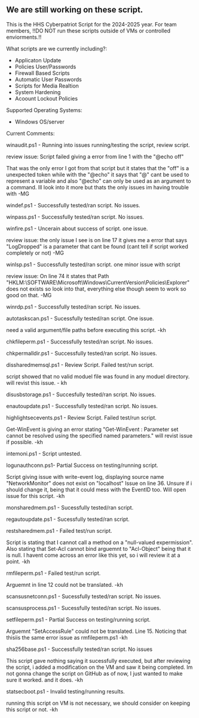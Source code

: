 
We are still working on these script. 
-
This is the HHS Cyberpatriot Script for the 2024-2025 year. 
For team members, !!DO NOT run these scripts outside of VMs or controlled enviorments.!!

What scripts are we currently including?:

- Applicaton Update
- Policies User/Passwords
- Firewall Based Scripts
- Automatic User Passwords
- Scripts for Media Realtion
- System Hardening
- Acoount Lockout Policies

Supported Operating Systems:

- Windows OS/server


Current Comments:

winaudit.ps1 - Running into issues running/testing the script, review script.

review issue: Script failed giving a error from line 1 with the "@echo off"

That was the only error I got from that script but it states that the "off" is a unexpected token 
while with the "@echo" it says that "@" cant be used to represent a variable and also "@echo" can only be used as an argument to a command.
Ill look into it more but thats the only issues im having trouble with -MG

windef.ps1 - Successfully tested/ran script. No issues.

winpass.ps1 - Successfully tested/ran script. No issues.

winfire.ps1 - Uncerain about success of script. one issue.

review issue: the only issue I see is on line 17 it gives me a error that says "LogDropped" is a parameter that cant be found (cant tell if script worked completely or not) -MG

winlsp.ps1 - Successfully tested/ran script. one minor issue with script

review issue: On line 74 it states that Path "HKLM:\SOFTWARE\Microsoft\Windows\CurrentVersion\Policies\Explorer" does not exists so look into that, everything else though seem to work so good on that. -MG

winrdp.ps1 - Successfully tested/ran script. No issues.

autotaskscan.ps1 - Sucessfully tested/ran script. One issue.

need a valid argument/file paths before executing this script. -kh

chkfileperm.ps1 - Successfully tested/ran script. No issues.

chkpermalldir.ps1 - Successfully tested/ran script. No issues.

dissharedmemsql.ps1 - Review Script. Failed test/run script.

script showed that no valid moduel file was found in any moduel directory. will revist this issue. - kh

disusbstorage.ps1 - Succesfully tested/ran script. No issues.

enautoupdate.ps1 - Successfully tested/ran script. No issues.

highlightsecevents.ps1 - Review Script. Failed test/run script.

Get-WinEvent is giving an error stating "Get-WinEvent : Parameter set cannot be resolved using the specified named parameters." will revist issue if possible. -kh

intemoni.ps1 - Script untested. 

logunauthconn.ps1- Partial Success on testing/running script. 

Script giving issue with write-event log, displaying source name "NetworkMonitor" does not exist on "localhost" Issue on line 36. Unsure if i should change it, being that it could mess with the EventID too. Will open issue for this script. -kh

monsharedmem.ps1 - Sucessfully tested/ran script.

regautoupdate.ps1 - Sucessfully tested/ran script.

restsharedmem.ps1 - Failed test/run script.

Script is stating that I cannot call a method on a "null-valued expermission". Also stating that Set-Acl cannot bind arguemnt to "Acl-Object" being that it is null. I havent come across an error like this yet, so i will review it at a point. -kh

rmfileperm.ps1 - Failed test/run script. 

Arguemnt in line 12 could not be translated. -kh

scansusnetconn.ps1 - Sucessfully tested/ran script. No issues.

scansusprocess.ps1 - Sucessfully tested/ran script. No issues.

setfileperm.ps1 - Partial Success on testing/running script. 

Arguemnt "SetAccessRule" could not be translated. Line 15. Noticing that thisiis the same error issue as rmfileperm.ps1 -kh

sha256base.ps1 - Successfully tested/ran script. No issues

This script gave nothing saying it sucessfully executed, but after reviewing the script, i added a modification on the VM and saw it being completed. Im not gonna change the script on GitHub as of now, I just wanted to make sure it worked. and it does. -kh

statsecboot.ps1 - Invalid testing/running results.

running this script on VM is not necessary, we should consider on keeping this script or not. -kh

